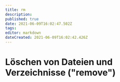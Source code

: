 ```yaml
---
title: rm
description: 
published: true
date: 2021-06-09T16:02:47.502Z
tags: 
editor: markdown
dateCreated: 2021-06-09T16:02:42.426Z
---
```


# Löschen von Dateien und Verzeichnisse ("remove")
